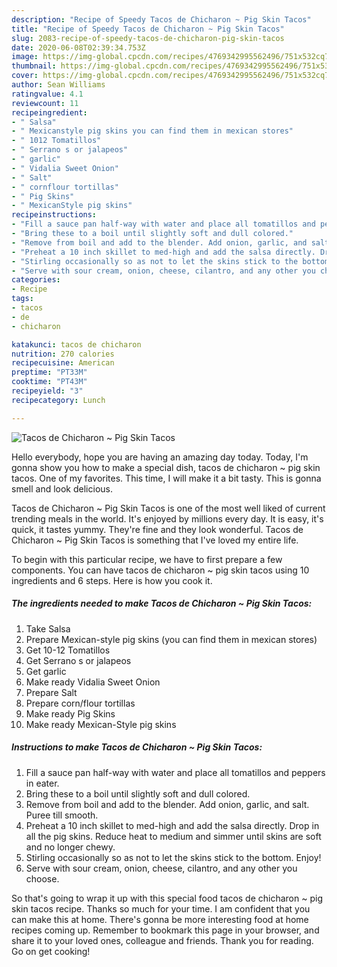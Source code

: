 ```yaml
---
description: "Recipe of Speedy Tacos de Chicharon ~ Pig Skin Tacos"
title: "Recipe of Speedy Tacos de Chicharon ~ Pig Skin Tacos"
slug: 2083-recipe-of-speedy-tacos-de-chicharon-pig-skin-tacos
date: 2020-06-08T02:39:34.753Z
image: https://img-global.cpcdn.com/recipes/4769342995562496/751x532cq70/tacos-de-chicharon-pig-skin-tacos-recipe-main-photo.jpg
thumbnail: https://img-global.cpcdn.com/recipes/4769342995562496/751x532cq70/tacos-de-chicharon-pig-skin-tacos-recipe-main-photo.jpg
cover: https://img-global.cpcdn.com/recipes/4769342995562496/751x532cq70/tacos-de-chicharon-pig-skin-tacos-recipe-main-photo.jpg
author: Sean Williams
ratingvalue: 4.1
reviewcount: 11
recipeingredient:
- " Salsa"
- " Mexicanstyle pig skins you can find them in mexican stores"
- " 1012 Tomatillos"
- " Serrano s or jalapeos"
- " garlic"
- " Vidalia Sweet Onion"
- " Salt"
- " cornflour tortillas"
- " Pig Skins"
- " MexicanStyle pig skins"
recipeinstructions:
- "Fill a sauce pan half-way with water and place all tomatillos and peppers in eater."
- "Bring these to a boil until slightly soft and dull colored."
- "Remove from boil and add to the blender. Add onion, garlic, and salt. Puree till smooth."
- "Preheat a 10 inch skillet to med-high and add the salsa directly. Drop in all the pig skins. Reduce heat to medium and simmer until skins are soft and no longer chewy."
- "Stirling occasionally so as not to let the skins stick to the bottom. Enjoy!"
- "Serve with sour cream, onion, cheese, cilantro, and any other you choose."
categories:
- Recipe
tags:
- tacos
- de
- chicharon

katakunci: tacos de chicharon 
nutrition: 270 calories
recipecuisine: American
preptime: "PT33M"
cooktime: "PT43M"
recipeyield: "3"
recipecategory: Lunch

---
```



![Tacos de Chicharon ~ Pig Skin Tacos](https://img-global.cpcdn.com/recipes/4769342995562496/751x532cq70/tacos-de-chicharon-pig-skin-tacos-recipe-main-photo.jpg)

Hello everybody, hope you are having an amazing day today. Today, I'm gonna show you how to make a special dish, tacos de chicharon ~ pig skin tacos. One of my favorites. This time, I will make it a bit tasty. This is gonna smell and look delicious.



Tacos de Chicharon ~ Pig Skin Tacos is one of the most well liked of current trending meals in the world. It's enjoyed by millions every day. It is easy, it's quick, it tastes yummy. They're fine and they look wonderful. Tacos de Chicharon ~ Pig Skin Tacos is something that I've loved my entire life.


To begin with this particular recipe, we have to first prepare a few components. You can have tacos de chicharon ~ pig skin tacos using 10 ingredients and 6 steps. Here is how you cook it.

<!--inarticleads1-->

##### The ingredients needed to make Tacos de Chicharon ~ Pig Skin Tacos:

1. Take  Salsa
1. Prepare  Mexican-style pig skins (you can find them in mexican stores)
1. Get  10-12 Tomatillos
1. Get  Serrano s or jalapeos
1. Get  garlic
1. Make ready  Vidalia Sweet Onion
1. Prepare  Salt
1. Prepare  corn/flour tortillas
1. Make ready  Pig Skins
1. Make ready  Mexican-Style pig skins




<!--inarticleads2-->

##### Instructions to make Tacos de Chicharon ~ Pig Skin Tacos:

1. Fill a sauce pan half-way with water and place all tomatillos and peppers in eater.
1. Bring these to a boil until slightly soft and dull colored.
1. Remove from boil and add to the blender. Add onion, garlic, and salt. Puree till smooth.
1. Preheat a 10 inch skillet to med-high and add the salsa directly. Drop in all the pig skins. Reduce heat to medium and simmer until skins are soft and no longer chewy.
1. Stirling occasionally so as not to let the skins stick to the bottom. Enjoy!
1. Serve with sour cream, onion, cheese, cilantro, and any other you choose.




So that's going to wrap it up with this special food tacos de chicharon ~ pig skin tacos recipe. Thanks so much for your time. I am confident that you can make this at home. There's gonna be more interesting food at home recipes coming up. Remember to bookmark this page in your browser, and share it to your loved ones, colleague and friends. Thank you for reading. Go on get cooking!
